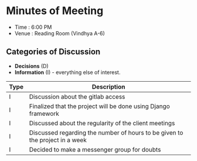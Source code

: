 # Minutes of Meeting
- Time : 6:00 PM
- Venue : Reading Room (Vindhya A-6)

## Categories of Discussion
* **Decisions** (D)
* **Information** (I) - everything else of interest.





| Type | Description                              |
| ---- | ---------------------------------------- |
| I    | Discussion about the gitlab access       |
| I    | Finalized that the project will be done using Django framework |
| I    | Discussed about the regularity of the client meetings |
| I    | Discussed regarding the number of hours to be given to the project in a week |
| I    | Decided to make a messenger group for doubts |

